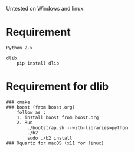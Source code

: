 Untested on Windows and linux.

# Requirement 
	Python 2.x

	dlib 
		pip install dlib

# Requirement for dlib 
	### cmake 
	### boost (from boost.org)
		follow as :
		1. install boost from boost.org
		2. Run 
			./bootstrap.sh --with-libraries=python
			./b2
			sudo ./b2 install
	### Xquartz for macOS (x11 for linux)